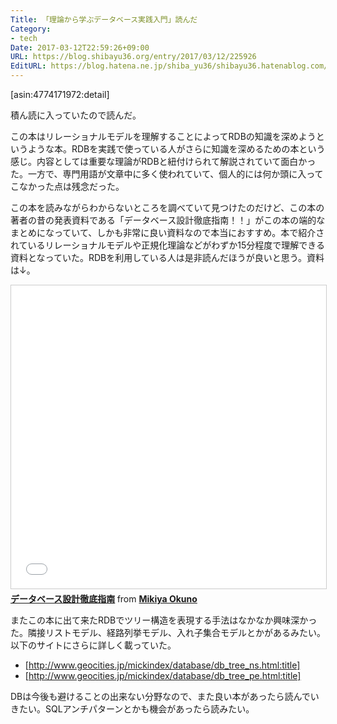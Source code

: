 ```yaml
---
Title: 「理論から学ぶデータベース実践入門」読んだ
Category:
- tech
Date: 2017-03-12T22:59:26+09:00
URL: https://blog.shibayu36.org/entry/2017/03/12/225926
EditURL: https://blog.hatena.ne.jp/shiba_yu36/shibayu36.hatenablog.com/atom/entry/10328749687226417675
---
```


[asin:4774171972:detail]

積ん読に入っていたので読んだ。

この本はリレーショナルモデルを理解することによってRDBの知識を深めようというような本。RDBを実践で使っている人がさらに知識を深めるための本という感じ。内容としては重要な理論がRDBと紐付けられて解説されていて面白かった。一方で、専門用語が文章中に多く使われていて、個人的には何か頭に入ってこなかった点は残念だった。

この本を読みながらわからないところを調べていて見つけたのだけど、この本の著者の昔の発表資料である「データベース設計徹底指南！！」がこの本の端的なまとめになっていて、しかも非常に良い資料なので本当におすすめ。本で紹介されているリレーショナルモデルや正規化理論などがわずか15分程度で理解できる資料となっていた。RDBを利用している人は是非読んだほうが良いと思う。資料は↓。

<iframe src="//www.slideshare.net/slideshow/embed_code/key/fpZOV7dWFkfz0Y" width="595" height="485" frameborder="0" marginwidth="0" marginheight="0" scrolling="no" style="border:1px solid #CCC; border-width:1px; margin-bottom:5px; max-width: 100%;" allowfullscreen> </iframe> <div style="margin-bottom:5px"> <strong> <a href="//www.slideshare.net/nippondanji/db-engineerstudyanim" title="データベース設計徹底指南" target="_blank">データベース設計徹底指南</a> </strong> from <strong><a target="_blank" href="//www.slideshare.net/nippondanji">Mikiya Okuno</a></strong> </div>

またこの本に出て来たRDBでツリー構造を表現する手法はなかなか興味深かった。隣接リストモデル、経路列挙モデル、入れ子集合モデルとかがあるみたい。以下のサイトにさらに詳しく載っていた。

- [http://www.geocities.jp/mickindex/database/db_tree_ns.html:title] 
- [http://www.geocities.jp/mickindex/database/db_tree_pe.html:title]


DBは今後も避けることの出来ない分野なので、また良い本があったら読んでいきたい。SQLアンチパターンとかも機会があったら読みたい。
